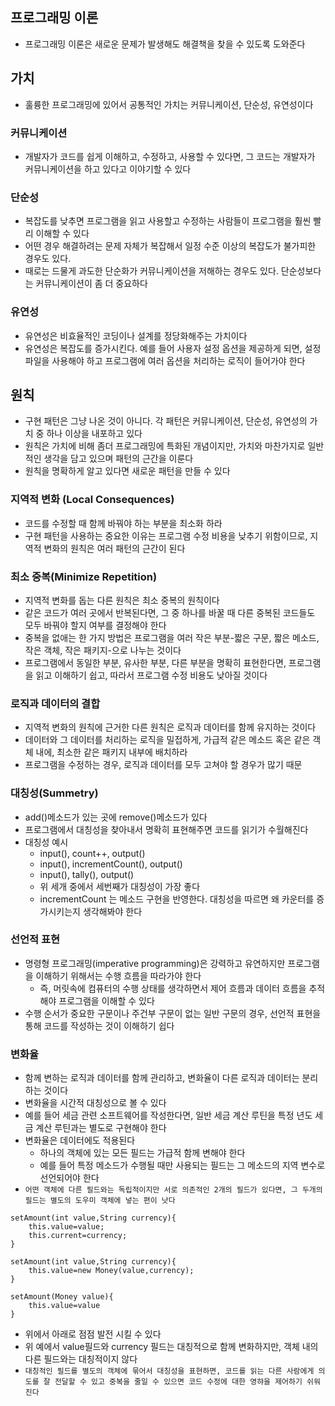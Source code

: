 ## 프로그래밍 이론

- 프로그래밍 이론은 새로운 문제가 발생해도 해결책을 찾을 수 있도록 도와준다

## 가치

- 훌륭한 프로그래밍에 있어서 공통적인 가치는 커뮤니케이션, 단순성, 유연성이다

### 커뮤니케이션

- 개발자가 코드를 쉽게 이해하고, 수정하고, 사용할 수 있다면, 그 코드는 개발자가 커뮤니케이션을 하고 있다고 이야기할 수 있다

### 단순성

- 복잡도를 낮추면 프로그램을 읽고 사용할고 수정하는 사람들이 프로그램을 훨씬 빨리 이해할 수 있다
- 어떤 경우 해결하려는 문제 자체가 복잡해서 일정 수준 이상의 복잡도가 불가피한 경우도 있다.
- 때로는 드물게 과도한 단순화가 커뮤니케이션을 저해하는 경우도 있다. 단순성보다는 커뮤니케이션이 좀 더 중요하다

### 유연성

- 유연성은 비효율적인 코딩이나 설계를 정당화해주는 가치이다
- 유연성은 복잡도를 증가시킨다. 예를 들어 사용자 설정 옵션을 제공하게 되면, 설정 파일을 사용해야 하고 프로그램에 여러 옵션을 처리하는 로직이 들어가야 한다

## 원칙

- 구현 패턴은 그냥 나온 것이 아니다. 각 패턴은 커뮤니케이션, 단순성, 유연성의 가치 중 하나 이상을 내포하고 있다
- 원칙은 가치에 비해 좀더 프로그래밍에 특화된 개념이지만, 가치와 마찬가지로 일반적인 생각을 담고 있으며 패턴의 근간을 이룬다
- 원칙을 명확하게 알고 있다면 새로운 패턴을 만들 수 있다

### 지역적 변화 (Local Consequences)

- 코드를 수정할 때 함께 바꿔야 하는 부분을 최소화 하라
- 구현 패턴을 사용하는 중요한 이유는 프로그램 수정 비용을 낮추기 위함이므로, 지역적 변화의 원칙은 여러 패턴의 근간이 된다

### 최소 중복(Minimize Repetition)

- 지역적 변화를 돕는 다른 원칙은 최소 중복의 원칙이다
- 같은 코드가 여러 곳에서 반복된다면, 그 중 하나를 바꿀 때 다른 중복된 코드들도 모두 바꿔야 할지 여부를 결정해야 한다
- 중복을 없애는 한 가지 방법은 프로그램을 여러 작은 부분-짧은 구문, 짧은 메소드, 작은 객체, 작은 패키지-으로 나누는 것이다
- 프로그램에서 동일한 부분, 유사한 부분, 다른 부분을 명확히 표현한다면, 프로그램을 읽고 이해하기 쉽고, 따라서 프로그램 수정 비용도 낮아질 것이다

### 로직과 데이터의 결합

- 지역적 변화의 원칙에 근거한 다른 원칙은 로직과 데이터를 함께 유지하는 것이다
- 데이터와 그 데이터를 처리하는 로직을 밀접하게, 가급적 같은 메소드 혹은 같은 객체 내에, 최소한 같은 패키지 내부에 배치하라
- 프로그램을 수정하는 경우, 로직과 데이터를 모두 고쳐야 할 경우가 많기 때문

### 대칭성(Summetry)

- add()메소드가 있는 곳에 remove()메소드가 있다
- 프로그램에서 대칭성을 찾아내서 명확히 표현해주면 코드를 읽기가 수월해진다
- 대칭성 예시
    - input(), count++, output()
    - input(), incrementCount(), output()
    - input(), tally(), output()
    - 위 세개 중에서 세번째가 대칭성이 가장 좋다
    - incrementCount 는 메소드 구현을 반영한다. 대칭성을 따르면 왜 카운터를 증가시키는지 생각해봐야 한다

### 선언적 표현

- 명령형 프로그래밍(imperative programming)은 강력하고 유연하지만 프로그램을 이해하기 위해서는 수행 흐름을 따라가야 한다
    - 즉, 머릿속에 컴퓨터의 수행 상태를 생각하면서 제어 흐름과 데이터 흐름을 추적해야 프로그램을 이해할 수 있다
- 수행 순서가 중요한 구문이나 주건부 구문이 없는 일반 구문의 경우, 선언적 표현을 통해 코드를 작성하는 것이 이해하기 쉽다

### 변화율

- 함께 변하는 로직과 데이터를 함께 관리하고, 변화율이 다른 로직과 데이터는 분리하는 것이다
- 변화율을 시간적 대칭성으로 볼 수 있다
- 예를 들어 세금 관련 소프트웨어를 작성한다면, 일반 세금 계산 루틴을 특정 년도 세금 계산 루틴과는 별도로 구현해야 한다
- 변화율은 데이터에도 적용된다
    - 하나의 객체에 있는 모든 필드는 가급적 함께 변해야 한다
    - 예를 들어 특정 메소드가 수행될 때만 사용되는 필드는 그 메소드의 지역 변수로 선언되어야 한다
- `어떤 객체에 다른 필드와는 독립적이지만 서로 의존적인 2개의 필드가 있다면, 그 두개의 필드는 별도의 도우미 객체에 넣는 편이 낫다`

```
setAmount(int value,String currency){
    this.value=value;
    this.current=currency;
}
```

```
setAmount(int value,String currency){
    this.value=new Money(value,currency);
}
```

```
setAmount(Money value){
    this.value=value
}
```

- 위에서 아래로 점점 발전 시킬 수 있다
- 위 예에서 value필드와 currency 필드는 대칭적으로 함께 변화하지만, 객체 내의 다른 필드와는 대칭적이지 않다
- `대칭적인 필드를 별도의 객체에 묶어서 대칭성을 표현하면, 코드를 읽는 다른 사람에게 의도를 잘 전달할 수 있고 중복을 줄일 수 있으면 코드 수정에 대한 영햐을 제어하기 쉬워진다`